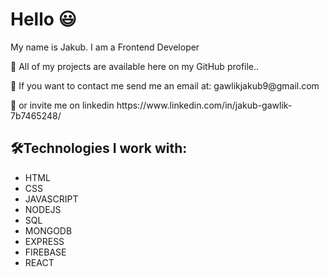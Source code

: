 <h1>Hello 😃</h1>

<p>My name is Jakub. I am a Frontend Developer</p>
<p>🔧 All of my projects are available here on my GitHub profile.. </p>
<p>📨 If you want to contact me send me an email at: <a> gawlikjakub9@gmail.com </a> </p>
<p>🔗 or invite me on linkedin https://www.linkedin.com/in/jakub-gawlik-7b7465248/ </p>

<h2>🛠️Technologies I work with: </h2>
<ul>
  <li>HTML</li>
  <li>CSS</li>
  <li>JAVASCRIPT</li>
  <li>NODEJS</li>
  <li>SQL</li>
  <li>MONGODB</li>
  <li>EXPRESS</li>
  <li>FIREBASE</li>
  <li>REACT</li>
</ul>

<!---
Gawc1uuu/Gawc1uuu is a ✨ special ✨ repository because its `README.md` (this file) appears on your GitHub profile.
You can click the Preview link to take a look at your changes.
--->
